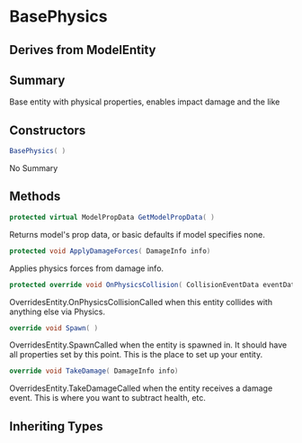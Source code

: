 # BasePhysics

## Derives from ModelEntity

## Summary

Base entity with physical properties, enables impact damage and the like
## Constructors

```c#
BasePhysics( ) 
```
No Summary
## Methods

```c#
protected virtual ModelPropData GetModelPropData( ) 
```
Returns model's prop data, or basic defaults if model specifies none.
```c#
protected void ApplyDamageForces( DamageInfo info) 
```
Applies physics forces from damage info.
```c#
protected override void OnPhysicsCollision( CollisionEventData eventData) 
```
OverridesEntity.OnPhysicsCollisionCalled when this entity collides with anything else via Physics.
```c#
override void Spawn( ) 
```
OverridesEntity.SpawnCalled when the entity is spawned in. It should have all properties set by this point.
This is the place to set up your entity.
```c#
override void TakeDamage( DamageInfo info) 
```
OverridesEntity.TakeDamageCalled when the entity receives a damage event. This is where you want to subtract health, etc.
## Inheriting Types

